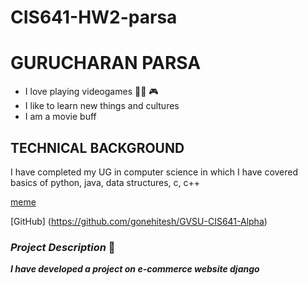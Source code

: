 # CIS641-HW2-parsa

# **GURUCHARAN PARSA** #
* I love playing videogames 🐱‍🏍 🎮
* I like to learn new things and cultures
* I am a movie buff

## **TECHNICAL BACKGROUND**
I have completed my UG in computer science in which I have covered basics of python, java, data structures, c, c++

[meme](https://static1.thegamerimages.com/wordpress/wp-content/uploads/2018/03/marvel-thor.jpg)
 
[GitHub] (https://github.com/gonehitesh/GVSU-CIS641-Alpha)

### *Project Description*  📝
***I have developed a project on e-commerce website django***
